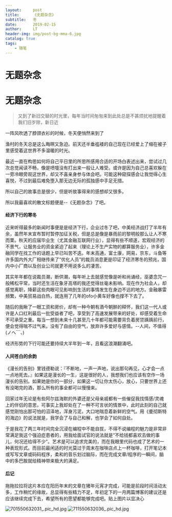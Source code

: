```yaml
---
layout:     post
title:      《无题杂念》
subtitle:   冬
date:       2019-02-15
author:     LT
header-img: img/post-bg-mma-6.jpg
catalog: true
tags:
    - 随笔
---
```


# 无题杂念

# 无题杂念

>又到了新旧交替的时光里，每年当时间匆匆来到此处总是不甚烦扰地提醒着我们旧岁除，新日近

一阵风吹透了脖颈衣衫的时候，冬天便悄然来到了

渔村的冬天总是这么晦暝又急迫。前天还半垂褴褛的自己现在已经爱上了缩在被子里感受着这世界不多温暖的时光。

最近一直在构思如何将自己平日里的所思所感用合适的开场白表述出来，尝试过几次总觉闻读不畅，像是喷嚏没有打出来一般让人难受。或许是因为自己总喜欢躲在一旁冷眼旁观这世界，却又不喜亲身参与体会吧。可能这种窥探感会让我觉得心生喜悦，不过到最后难免堕入那无边无际的孤独感中手足无措。

所以自己的故事总是很少，但是听故事得来的感想却又很多。

所以我最喜欢的散文标题便是--《无题杂念》了吧。

#### 经济下行的寒冬

近来听得最多的新闻时事便是是经济下行，企业过冬了吧，中美经济战打了半年有余，虽然年末宣布暂时暂停加征关税，但是总是像是暴雨前的黎明般那么让人不寒而栗。秋天的应届毕业生（尤其金融互联网行业），显得有些不顺遂，宏观经济的不景气，让服务业的资金紧迫了起来（理论上不生产实物的都算服务业），许多金融同学在找工作的话题上早已叫苦不迭。年末高通，富士康，网易，京东，斗鱼等许多国内外大厂相继传来了“优化人员”的裁员消息更是印证了经济寒冬的预兆，国内中小厂商以及创业公司就更不用说多么的凄苦。

其实年年都在说裁员潮，断供潮，每年听上去就感觉像是听和尚诵经，巫婆念咒一般稀松平常，当时还生活在象牙高塔的我还觉得丝毫未影响。现在作为社会人，却感觉离职，降薪这些肉眼可见影响到生活的事情发生在身边不远的地方。金融暴雷频繁，中美贸易战白热，就连用了几年的ofo小黄车好像也撑不下去了。

随后的我瞅了一眼工资和房价，却有一种今朝有酒今朝醉的释怀，我们这一代人或许是人口红利最后一批受益者了吧，享受到了高速发展带来的好处，却感受着生命不可承受之重。每当一想到未来十几甚至几十年都可能需要背负着房贷踽踽前行，便会觉得喘不过气来。没有了自由的空气，放弃许多爱好与感情。--人间，不值得 (ノへ￣、)

经济形势的下行可能还要持续大半年到一年，且看这浪潮翻涌吧。

#### 人间苍白的余韵

《漫长的告别》里钱德勒说：『不断地，一声一声地，说出那句再见，心才会一点一点地死去。』如果这是漫长的一生，这是很好的人，我想我们也应该有空作一场漫长的告别。如果她是你的一部分，如果这一切让你太伤心，放心，只要世界上还有没喝完的酒，那么所有的事全都可以慢慢来。

回家过年无论是有些阿尔兹海默的外婆还是父母亲戚都有一些催促我找情感/灵魂上的伴侣的意思，可事实上我却处在了一种不可言状的情景中，此时此刻的自己就感觉刚怕出那可怕的沼泽地，浑身污泥，大口地喘息着新鲜的空气。用《曼彻斯特的海边》的说法就是，我学会了与自己和解，也学会了如何自处。

于是我花了两三年时间完全沉浸在编程中不能自拔，不得不说编程的魅力是非常非常满足我这个强迫症患者的，用我给面试官的说法就是“不给钱都喜欢去做的事儿，何况还给得不少”。艺术是可以追求完美的，而在我眼里代码也成了艺术的一种表现形式。而目前最闲适的时光莫过于周末在咖啡店点上一杯咖啡，打开笔记本或写写文章或码码程序，柔和的音乐划过脑际，而在完成文章/程序的一瞬间，脑中的多巴胺就给精神带来极大的满足。

#### 后记

拖拖拉拉将这片本应在阳历年末的文章在猪年元宵才完成，可能是前段时间活动太多，工作稍忙的缘故，总显得有些精力不足，年初定下的一月两篇博客的建议还是应该继续完成下去，希望所有的愿望都能够完成吧。贴上图片以显决心

![701550632031_.pic_hd.jpg](https://upload-images.jianshu.io/upload_images/7232713-b439f4faf53f19eb.jpg?imageMogr2/auto-orient/strip%7CimageView2/2/w/1240)
![711550632036_.pic_hd.jpg](https://upload-images.jianshu.io/upload_images/7232713-3cd821a4334e03ed.jpg?imageMogr2/auto-orient/strip%7CimageView2/2/w/1240)










